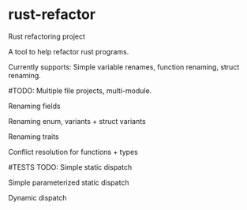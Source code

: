 # rust-refactor
Rust refactoring project

A tool to help refactor rust programs.

Currently supports:
Simple variable renames, function renaming, struct renaming.

#TODO:
Multiple file projects, multi-module.

Renaming fields

Renaming enum, variants + struct variants

Renaming traits

Conflict resolution for functions + types

#TESTS TODO:
Simple static dispatch

Simple parameterized static dispatch

Dynamic dispatch
